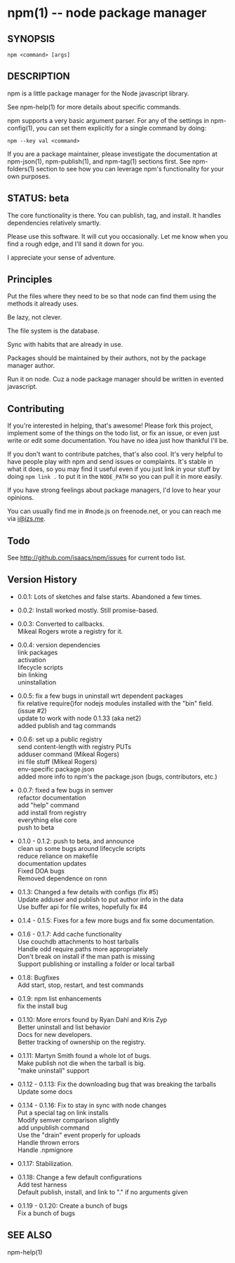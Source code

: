 npm(1) -- node package manager
==============================

## SYNOPSIS

    npm <command> [args]

## DESCRIPTION

npm is a little package manager for the Node javascript library.

See npm-help(1) for more details about specific commands.

npm supports a very basic argument parser.  For any of the settings
in npm-config(1), you can set them explicitly for a single command by 
doing:

    npm --key val <command>

If you are a package maintainer, please investigate the documentation at
npm-json(1), npm-publish(1), and npm-tag(1) sections first.  See
npm-folders(1) section to see how you can leverage npm's functionality
for your own purposes.

## STATUS: beta

The core functionality is there.  You can publish, tag, and install.  It
handles dependencies relatively smartly.

Please use this software.  It will cut you occasionally.  Let me know when
you find a rough edge, and I'll sand it down for you.

I appreciate your sense of adventure.

## Principles

Put the files where they need to be so that node can find them using the
methods it already uses.

Be lazy, not clever.

The file system is the database.

Sync with habits that are already in use.

Packages should be maintained by their authors, not by the package manager
author.

Run it on node. Cuz a node package manager should be written in evented
javascript.

## Contributing

If you're interested in helping, that's awesome! Please fork this project,
implement some of the things on the todo list, or fix an issue, or even
just write or edit some documentation.  You have no idea just how thankful
I'll be.

If you don't want to contribute patches, that's also cool.  It's very helpful
to have people play with npm and send issues or complaints.  It's stable in
what it does, so you may find it useful even if you just link in your stuff
by doing `npm link .` to put it in the `NODE_PATH` so you can pull it in
more easily.

If you have strong feelings about package managers, I'd love to hear your
opinions.

You can usually find me in #node.js on freenode.net, or you can reach me via
i@izs.me.

## Todo

See <http://github.com/isaacs/npm/issues> for current todo list.


## Version History

* 0.0.1:
  Lots of sketches and false starts.  Abandoned a few times.

* 0.0.2:
  Install worked mostly.  Still promise-based.

* 0.0.3:
  Converted to callbacks.  
  Mikeal Rogers wrote a registry for it.

* 0.0.4:
  version dependencies  
  link packages  
  activation  
  lifecycle scripts  
  bin linking  
  uninstallation

* 0.0.5:
  fix a few bugs in uninstall wrt dependent packages  
  fix relative require()for nodejs modules installed with the "bin" field.  
  (issue #2)  
  update to work with node 0.1.33 (aka net2)  
  added publish and tag commands

* 0.0.6:
  set up a public registry  
  send content-length with registry PUTs  
  adduser command (Mikeal Rogers)  
  ini file stuff (Mikeal Rogers)  
  env-specific package.json  
  added more info to npm's the package.json (bugs, contributors, etc.)

* 0.0.7:
  fixed a few bugs in semver  
  refactor documentation  
  add "help" command  
  add install from registry  
  everything else core  
  push to beta

* 0.1.0 - 0.1.2:
  push to beta, and announce  
  clean up some bugs around lifecycle scripts  
  reduce reliance on makefile  
  documentation updates  
  Fixed DOA bugs  
  Removed dependence on ronn

* 0.1.3:
  Changed a few details with configs (fix #5)  
  Update adduser and publish to put author info in the data  
  Use buffer api for file writes, hopefully fix #4

* 0.1.4 - 0.1.5:
  Fixes for a few more bugs and fix some documentation.

* 0.1.6 - 0.1.7:
  Add cache functionality  
  Use couchdb attachments to host tarballs  
  Handle odd require.paths more appropriately  
  Don't break on install if the man path is missing  
  Support publishing or installing a folder or local tarball

* 0.1.8:
  Bugfixes  
  Add start, stop, restart, and test commands

* 0.1.9:
  npm list enhancements  
  fix the install bug

* 0.1.10:
  More errors found by Ryan Dahl and Kris Zyp  
  Better uninstall and list behavior  
  Docs for new developers.  
  Better tracking of ownership on the registry.

* 0.1.11:
	Martyn Smith found a whole lot of bugs.  
	Make publish not die when the tarball is big.  
	"make uninstall" support

* 0.1.12 - 0.1.13:
	Fix the downloading bug that was breaking the tarballs  
	Update some docs

* 0.1.14 - 0.1.16:
	Fix to stay in sync with node changes  
	Put a special tag on link installs  
	Modify semver comparison slightly  
	add unpublish command  
	Use the "drain" event properly for uploads  
	Handle thrown errors  
	Handle .npmignore

* 0.1.17:
  Stabilization.

* 0.1.18:
  Change a few default configurations  
  Add test harness  
  Default publish, install, and link to "." if no arguments given  

* 0.1.19 - 0.1.20:
  Create a bunch of bugs  
  Fix a bunch of bugs


## SEE ALSO

npm-help(1)  
